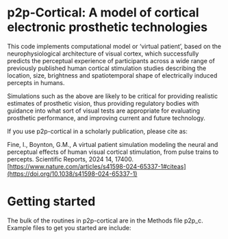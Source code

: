 p2p-Cortical: A model of cortical electronic prosthetic technologies
====================================================================
This code implements computational model or ‘virtual patient’, based on the neurophysiological architecture of visual cortex, which successfully predicts the perceptual experience of participants across a wide range of previously published human cortical stimulation studies describing the location, size, brightness and spatiotemporal shape of electrically induced percepts in humans. 

Simulations such as the above are likely to be critical for providing realistic estimates of prosthetic vision, thus providing regulatory bodies with guidance into what sort of visual tests are appropriate for evaluating prosthetic performance, and improving current and future technology.

If you use p2p-cortical in a scholarly publication, please cite as:

Fine, I., Boynton, G.M., A virtual patient simulation modeling the neural and perceptual effects of human visual cortical stimulation, from pulse trains to percepts. Scientific Reports, 2024 14, 17400.
[https://www.nature.com/articles/s41598-024-65337-1#citeas](https://doi.org/10.1038/s41598-024-65337-1)

Getting started
===============

The bulk of the routines in p2p-cortical are in the Methods file p2p_c.
Example files to get you started are include:




